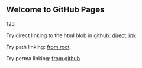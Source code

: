 ## Welcome to GitHub Pages

123

Try direct linking to the html blob in github:
[direct link](https://github.com/Richard-Gist/actions-testing/blob/gh-pages/Workflow.doccarchive/index.html)

Try path linking:
[from root](Workflow.doccarchive/index.html)

Try perma linking:
[from github](https://github.com/Richard-Gist/actions-testing/blob/09843f30b95308af69450b8a0ba44039bbc81d04/Workflow.doccarchive/index.html)
